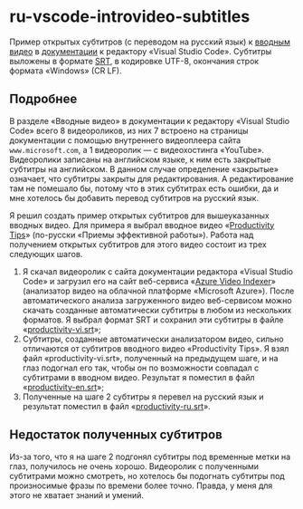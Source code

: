 # ru-vscode-introvideo-subtitles
Пример открытых субтитров (с переводом на русский язык) к [вводным видео](https://code.visualstudio.com/docs/getstarted/introvideos) в [документации](https://code.visualstudio.com/docs) к редактору «Visual Studio Code». Субтитры выложены в формате [SRT](https://en.wikipedia.org/wiki/SubRip#SubRip_file_format), в кодировке UTF-8, окончания строк формата «Windows» (CR LF).

## Подробнее
В разделе «Вводные видео» в документации к редактору «Visual Studio Code» всего 8&nbsp;видеороликов, из них 7&nbsp;встроено на страницы документации с помощью внутреннего видеоплеера сайта `www.microsoft.com`, а 1&nbsp;видеоролик&nbsp;— с видеохостинга «YouTube». Видеоролики записаны на английском языке, к ним есть закрытые субтитры на английском. В данном случае определение «закрытые» означает, что субтитры закрыты для редактирования. А редактирование там не помешало бы, потому что в этих субтитрах есть ошибки, да и мне хотелось бы добавить перевод субтитров на русский язык.

Я решил создать пример открытых субтитров для вышеуказанных вводных видео. Для примера я выбрал вводное видео «[Productivity Tips](https://code.visualstudio.com/docs/introvideos/productivity)» (по-русски «Приемы эффективной работы»). Работа над получением открытых субтитров для этого видео состоит из трех следующих шагов.

1. Я скачал видеоролик с сайта документации редактора «Visual Studio Code» и загрузил его на сайт веб-сервиса «[Azure Video Indexer](https://www.videoindexer.ai/)» (анализатор видео на облачной платформе «Microsoft Azure»). После автоматического анализа загруженного видео веб-сервисом можно скачать созданные автоматически субтитры в любом из нескольких форматов. Я выбрал формат SRT и сохранил эти субтитры в файле «[productivity-vi.srt](productivity-vi.srt)»;
2. Субтитры, созданные автоматически анализатором видео, сильно отличаются от субтитров вводного видео «Productivity Tips». Я взял файл «productivity-vi.srt», полученный на предыдущем шаге, и на глаз подогнал его так, чтобы он по возможности совпадал с субтитрами в вводном видео. Результат я поместил в файл «[productivity-en.srt](productivity-en.srt)»;
3. Полученные на шаге 2 субтитры я перевел на русский язык и результат поместил в файл «[productivity-ru.srt](productivity-ru.srt)».

## Недостаток полученных субтитров
Из-за того, что я на шаге 2 подгонял субтитры под временные метки на глаз, получилось не очень хорошо. Видеоролик с полученными субтитрами можно смотреть, но хотелось бы подогнать субтитры под произносимые фразы по времени более точно. Правда, у меня для этого не хватает знаний и умений.
